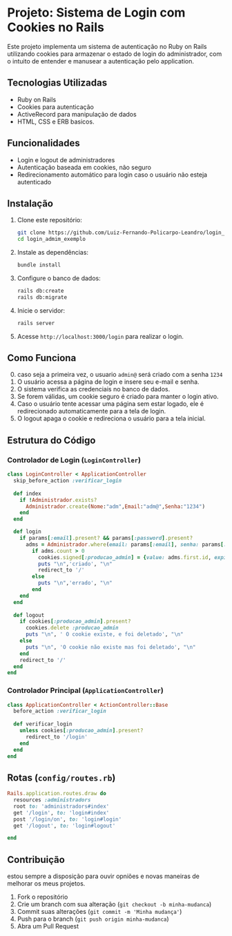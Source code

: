 # Projeto: Sistema de Login com Cookies no Rails

Este projeto implementa um sistema de autenticação no Ruby on Rails utilizando cookies para armazenar o estado de login do administrador, com o intuito de entender e manusear a autenticação pelo application.

## Tecnologias Utilizadas

- Ruby on Rails
- Cookies para autenticação
- ActiveRecord para manipulação de dados
- HTML, CSS e ERB basicos.

## Funcionalidades

- Login e logout de administradores
- Autenticação baseada em cookies, não seguro
- Redirecionamento automático para login caso o usuário não esteja autenticado

## Instalação

1. Clone este repositório:

   ```bash
   git clone https://github.com/Luiz-Fernando-Policarpo-Leandro/login_admim_exemplo.git
   cd login_admim_exemplo
   ```

2. Instale as dependências:

   ```bash
   bundle install
   ```

3. Configure o banco de dados:

   ```bash
   rails db:create
   rails db:migrate
   ```

4. Inicie o servidor:

   ```bash
   rails server
   ```

5. Acesse `http://localhost:3000/login` para realizar o login.

## Como Funciona

0. caso seja a primeira vez, o usuario `admin@` será criado com a senha `1234`
1. O usuário acessa a página de login e insere seu e-mail e senha.
2. O sistema verifica as credenciais no banco de dados.
3. Se forem válidas, um cookie seguro é criado para manter o login ativo.
4. Caso o usuário tente acessar uma página sem estar logado, ele é redirecionado automaticamente para a tela de login.
5. O logout apaga o cookie e redireciona o usuário para a tela inicial.

## Estrutura do Código

### Controlador de Login (`LoginController`)

```ruby
class LoginController < ApplicationController
  skip_before_action :verificar_login
  
  def index
    if !Administrador.exists?
      Administrador.create(Nome:"adm",Email:"adm@",Senha:"1234")
    end
  end

  def login
    if params[:email].present? && params[:password].present?
      adms = Administrador.where(email: params[:email], senha: params[:password])
        if adms.count > 0
          cookies.signed[:producao_admin] = {value: adms.first.id, expires: 1.year.from_now, httponly: true}
          puts "\n",'criado', "\n"
          redirect_to '/'
        else
          puts "\n",'errado', "\n"
        end
    end
  end
  
  def logout
    if cookies[:producao_admin].present?
      cookies.delete :producao_admin
      puts "\n", ' O cookie existe, e foi deletado', "\n"      
    else
      puts "\n", 'O cookie não existe mas foi deletado', "\n"
    end
    redirect_to '/'
  end
end
```

### Controlador Principal (`ApplicationController`)

```ruby
class ApplicationController < ActionController::Base
  before_action :verificar_login   
  
  def verificar_login
    unless cookies[:producao_admin].present?
      redirect_to '/login'
    end
  end
end
```

## Rotas (`config/routes.rb`)

```ruby
Rails.application.routes.draw do
  resources :administradors
  root to: 'administradors#index'
  get '/login', to: 'login#index'
  post '/login/on', to: 'login#login'
  get '/logout', to: 'login#logout'

end
```

## Contribuição

estou sempre a disposição para ouvir opniões e novas maneiras de melhorar os meus projetos.

1. Fork o repositório
2. Crie um branch com sua alteração (`git checkout -b minha-mudanca`)
3. Commit suas alterações (`git commit -m 'Minha mudança'`)
4. Push para o branch (`git push origin minha-mudanca`)
5. Abra um Pull Request



